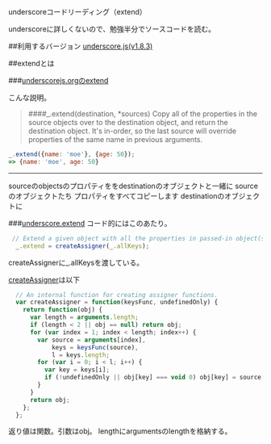 underscoreコードリーディング（extend）

underscoreに詳しくないので、勉強半分でソースコードを読む。



##利用するバージョン
[underscore.js(v1.8.3)](https://github.com/jashkenas/underscore/tree/1.8.3)


##extendとは


###[underscorejs.orgのextend](http://underscorejs.org/#extend)

こんな説明。
>####_.extend(destination, *sources) 
>Copy all of the properties in the source objects over to the destination object, and return the destination object.
>It's in-order, so the last source will override properties of the same name in previous arguments.

```javascript
_.extend({name: 'moe'}, {age: 50});
=> {name: 'moe', age: 50}

```

------------- 

sourceのobjectsのプロパティををdestinationのオブジェクトと一緒に
sourceのオブジェクトたち
プロパティをすべてコピーします
destinationのオブジェクトに


###[underscore.extend](https://github.com/jashkenas/underscore/blob/1.8.3/underscore.js#L1005)
コード的にはこのあたり。

```javascript
 // Extend a given object with all the properties in passed-in object(s).
  _.extend = createAssigner(_.allKeys);

```

createAssignerに_.allKeysを渡している。


[createAssigner](https://github.com/jashkenas/underscore/blob/1.8.3/underscore.js#L98)は以下
```javascript
  // An internal function for creating assigner functions.
  var createAssigner = function(keysFunc, undefinedOnly) {
    return function(obj) {
      var length = arguments.length;
      if (length < 2 || obj == null) return obj;
      for (var index = 1; index < length; index++) {
        var source = arguments[index],
            keys = keysFunc(source),
            l = keys.length;
        for (var i = 0; i < l; i++) {
          var key = keys[i];
          if (!undefinedOnly || obj[key] === void 0) obj[key] = source[key];
        }
      }
      return obj;
    };
  };
```

返り値は関数。引数はobj。
lengthにargumentsのlengthを格納する。


